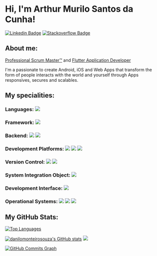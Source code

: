 # Hi, I'm Arthur Murilo Santos da Cunha!

[![Linkedin Badge](https://img.shields.io/badge/LinkedIn-0077B5?style=for-the-badge&logo=linkedin&logoColor=white&link=https://www.linkedin.com/in/danilo-monteiro-souza-msc-771131a9/)](https://www.linkedin.com/in/danilo-monteiro-souza-msc-771131a9/)
[![Stackoverflow Badge](https://img.shields.io/badge/Stack_Overflow-FE7A16?style=for-the-badge&logo=stack-overflow&logoColor=white&link=https://pt.stackoverflow.com/users/67486/danilo-monteiro-souza?tab=profile/)](https://pt.stackoverflow.com/users/67486/danilo-monteiro-souza?tab=profile/)

## About me:

  <a href="https://www.credly.com/badges/5b1891cd-5fd7-4aa2-9e7d-118eeb022e68" rel="some text">Professional Scrum Master™</a> and <a href="https://androidatc.com/_transcript.php?action=public&u=lMLczd7e1tOgpJaZ093X4eTjxWNwmJ3C19Cg0tjR" rel="some text">Flutter Application Developer</a>
 
I'm a passionate to create Android, iOS and Web Apps that transform the form of people interacts with the world and yourself through Apps responsives, secures and scalables.

## My specialities:

### Languages: <img src="https://img.shields.io/badge/Dart-0175C2?style=for-the-badge&logo=dart&logoColor=white"/>

### Framework: <img src="https://img.shields.io/badge/Flutter-02569B?style=for-the-badge&logo=flutter&logoColor=white"/>

### Backend: <img src="https://img.shields.io/badge/firebase-ffca28?style=for-the-badge&logo=firebase&logoColor=black"/> <img src="https://img.shields.io/badge/SQLite-07405E?style=for-the-badge&logo=sqlite&logoColor=white"/>

### Development Platforms: <img src ="https://img.shields.io/badge/Android-3DDC84?style=for-the-badge&logo=android&logoColor=white"/> <img src ="https://img.shields.io/badge/iOS-000000?style=for-the-badge&logo=ios&logoColor=white"/> <img src ="https://img.shields.io/badge/web-323330?style=for-the-badge&logo=Blazor&logoColor=#512BD4"/>

### Version Control: <img src="https://img.shields.io/badge/git%20-F05032.svg?&style=for-the-badge&logo=git&logoColor=white"/> <img src="https://img.shields.io/badge/github%20-%23121011.svg?&style=for-the-badge&logo=github&logoColor=white"/>

### System Integration Object: <img src="https://img.shields.io/badge/json-5E5C5C?style=for-the-badge&logo=json&logoColor=white"/>

### Development Interface: <img src="https://img.shields.io/badge/Android_Studio-3DDC84?style=for-the-badge&logo=android-studio&logoColor=white"/>

### Operational Systems: <img src ="https://img.shields.io/badge/mac%20os-000000?style=for-the-badge&logo=apple&logoColor=white"/> <img src ="https://img.shields.io/badge/Linux-FCC624?style=for-the-badge&logo=linux&logoColor=black"/> <img src ="https://img.shields.io/badge/Windows-0078D6?style=for-the-badge&logo=windows&logoColor=white"/>


## My GitHub Stats:

<a href="https://github.com/danilomonteirosouza" align="left"><img src="https://github-readme-stats-peguimasid.vercel.app/api/top-langs/?username=danilomonteirosouza&layout=compact&title_color=3382ed&text_color=ffffff&icon_color=3382ed&bg_color=171717&hide_border=true&locale=en&custom_title=Top%20%Languages" alt="Top Languages" /></a>

<a href="http://www.github.com/danilomonteirosouza"><img src="https://github-readme-stats-peguimasid.vercel.app/api?username=danilomonteirosouza&show_icons=true&hide=&count_private=true&title_color=3382ed&text_color=ffffff&icon_color=3382ed&bg_color=171717&hide_border=true&show_icons=true" alt="danilomonteirosouza's GitHub stats" /></a>
<a href="http://www.github.com/danilomonteirosouza"><img src="https://github-readme-streak-stats.herokuapp.com/?user=danilomonteirosouza&stroke=ffffff&background=171717&ring=3382ed&fire=3382ed&currStreakNum=ffffff&currStreakLabel=3382ed&sideNums=ffffff&sideLabels=ffffff&dates=ffffff&hide_border=true" /></a>

<a href="http://www.github.com/danilomonteirosouza"><img src="https://github-readme-activity-graph.cyclic.app/graph?username=danilomonteirosouza&bg_color=171717&color=ffffff&line=3382ed&point=ffffff&area_color=171717&area=true&hide_border=true&custom_title=GitHub%20Commits%20Graph" alt="GitHub Commits Graph" /></a>
